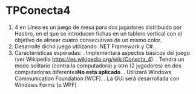 # TPConecta4
1. 4 en Línea es un juego de mesa para dos jugadores distribuido por Hasbro, en el que se
introducen fichas en un tablero vertical con el objetivo de alinear cuatro consecutivas de un
mismo color.
2. Desarrolle dicho juego utilizando .NET Framework y C#.
3. Características esperadas:
. Implementará aspectos básicos del juego (ver Wikipedia https://es.wikipedia.org/wiki/Conecta_4).
. Tendrá un modo solitario (contra la computadora) y otro (2 jugadores) en dos computadoras diferentes<strong>No esta aplicado</strong>.
. Utilizará Windows Communication Foundation (WCF).
. La GUI será desarrollada con Windows Forms (o WPF)
